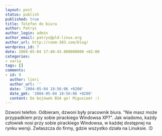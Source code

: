 ```yaml
---
layout: post
status: publish
published: true
title: Telefon do biura
author: Patrys
author_login: admin
author_email: patrys@pld-linux.org
author_url: http://room-303.com/blog/
wordpress_id: 7
date: 2004-05-04 17:40:43.000000000 +02:00
categories:
- varia
tags: []
comments:
- id: 9
  author: liori
  author_url: ''
  date: '2004-05-04 18:56:06 +0200'
  date_gmt: '2004-05-04 18:56:06 +0200'
  content: Do bojówek BSA go! Migusiem! :)
---
```

Dzwoni telefon. Odbieram, dzwoni były pracownik biura. "Nie masz może przypadkiem przy sobie pirackiego Windowsa XP?". Jak wiadomo, każdy człowiek nosi przy sobie pirackiego Windowsa, w każdej dostępnej na rynku wersji. Zwłaszcza do firmy, gdzie wszystko działa na Linuksie. :D

